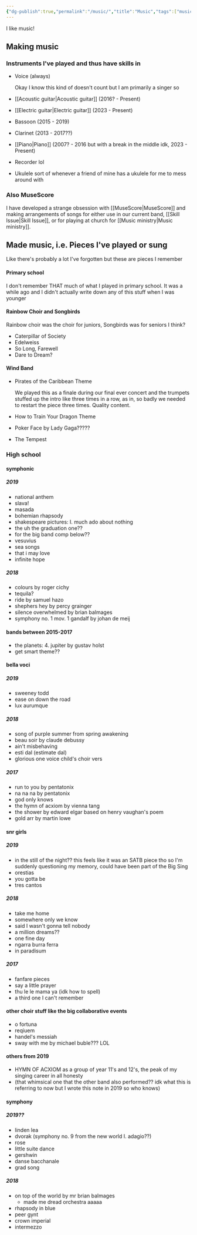 ```yaml
---
{"dg-publish":true,"permalink":"/music/","title":"Music","tags":["music","arts"],"created":"2022-06-19T15:12:15+10:00","updated":"2024-02-18"}
---
```



I like music!

## Making music

### Instruments I've played and thus have skills in

- Voice (always)

    Okay I know this kind of doesn't count but I am primarily a singer so

- [[Acoustic guitar\|Acoustic guitar]] (2016? - Present)
- [[Electric guitar\|Electric guitar]] (2023 - Present)
- Bassoon (2015 - 2019)
- Clarinet (2013 - 2017??)
- [[Piano\|Piano]] (2007? - 2016 but with a break in the middle idk, 2023 - Present)
- Recorder lol
- Ukulele sort of whenever a friend of mine has a ukulele for me to mess around with

### Also MuseScore

I have developed a strange obsession with [[MuseScore\|MuseScore]] and making arrangements of songs for either use in our current band, [[Skill Issue\|Skill Issue]], or for playing at church for [[Music ministry\|Music ministry]].

## Made music, i.e. Pieces I've played or sung

Like there's probably a lot I've forgotten but these are pieces I remember

#### Primary school

I don't remember THAT much of what I played in primary school. It was a while ago and I didn't actually write down any of this stuff when I was younger

#### Rainbow Choir and Songbirds

Rainbow choir was the choir for juniors, Songbirds was for seniors I think?

- Caterpillar of Society
- Edelweiss
- So Long, Farewell
- Dare to Dream?

#### Wind Band

- Pirates of the Caribbean Theme

    We played this as a finale during our final ever concert and the trumpets stuffed up the intro like three times in a row, as in, so badly we needed to restart the piece three times. Quality content.

- How to Train Your Dragon Theme
- Poker Face by Lady Gaga?????
- The Tempest

### High school

#### symphonic 

##### 2019

- national anthem
- slava!
- masada
- bohemian rhapsody
- shakespeare pictures: I. much ado about nothing
- the uh the graduation one??
- for the big band comp below??
- vesuvius
- sea songs
- that i may love
- infinite hope

##### 2018

- colours by roger cichy
- tequila?
- ride by samuel hazo
- shephers hey by percy grainger
- silence overwhelmed by brian balmages
- symphony no. 1 mov. 1 gandalf by johan de meij

#### bands between 2015-2017

- the planets: 4. jupiter by gustav holst
- get smart theme??

#### bella voci 

##### 2019

- sweeney todd
- ease on down the road
- lux aurumque

##### 2018

- song of purple summer from spring awakening
- beau soir by claude debussy
- ain't misbehaving
- esti dal (estimate dal)
- glorious one voice child's choir vers

##### 2017

- run to you by pentatonix
- na na na by pentatonix
- god only knows 
- the hymn of acxiom by vienna tang
- the shower by edward elgar based on henry vaughan's poem
- gold arr by martin lowe

#### snr girls 

##### 2019

- in the still of the night?? this feels like it was an SATB piece tho so I'm suddenly questioning my memory, could have been part of the Big Sing
- orestias
- you gotta be
- tres cantos

##### 2018

- take me home
- somewhere only we know
- said I wasn't gonna tell nobody
- a million dreams??
- one fine day
- ngarra burra ferra
- in paradisum

##### 2017

- fanfare pieces
- say a little prayer
- thu le le mama ya (idk how to spell)
- a third one I can't remember

#### other choir stuff like the big collaborative events

- o fortuna
- reqiuem
- handel's messiah
- sway with me by michael buble??? LOL


#### others from 2019

- HYMN OF ACXIOM as a group of year 11's and 12's, the peak of my singing career in all honesty
- (that whimsical one that the other band also performed?? idk what this is referring to now but I wrote this note in 2019 so who knows)

#### symphony 

##### 2019??

- linden lea
- dvorak (symphony no. 9 from the new world I. adagio??)
- rose
- little suite dance
- gershwin
- danse bacchanale
- grad song

##### 2018

- on top of the world by mr brian balmages 
	- made me dread orchestra aaaaa
- rhapsody in blue
- peer gynt
- crown imperial
- intermezzo 
